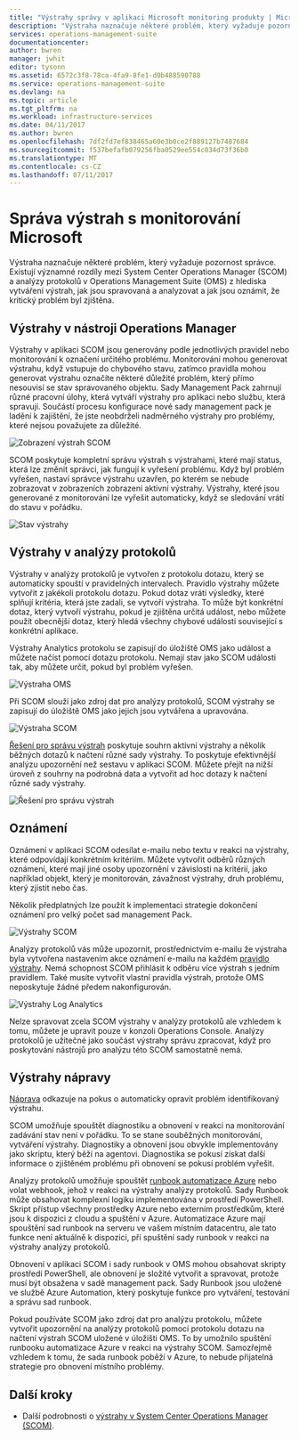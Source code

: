 ```yaml
---
title: "Výstrahy správy v aplikaci Microsoft monitoring produkty | Microsoft Docs"
description: "Výstraha naznačuje některé problém, který vyžaduje pozornost správce.  Tento článek popisuje rozdíly v tom, jak jsou výstrahy vytvořit a spravovat v System Center Operations Manager (SCOM) a analýzy protokolů a obsahuje osvědčené postupy v využívat tyto dva produkty pro správu výstrah strategie hybridní."
services: operations-management-suite
documentationcenter: 
author: bwren
manager: jwhit
editor: tysonn
ms.assetid: 6572c3f8-78ca-4fa9-8fe1-d0b488590788
ms.service: operations-management-suite
ms.devlang: na
ms.topic: article
ms.tgt_pltfrm: na
ms.workload: infrastructure-services
ms.date: 04/11/2017
ms.author: bwren
ms.openlocfilehash: 7df2fd7ef838465a60e3b0ce2f889127b7487684
ms.sourcegitcommit: f537befafb079256fba0529ee554c034d73f36b0
ms.translationtype: MT
ms.contentlocale: cs-CZ
ms.lasthandoff: 07/11/2017
---
```

# <a name="managing-alerts-with-microsoft-monitoring"></a>Správa výstrah s monitorování Microsoft
Výstraha naznačuje některé problém, který vyžaduje pozornost správce.  Existují významné rozdíly mezi System Center Operations Manager (SCOM) a analýzy protokolů v Operations Management Suite (OMS) z hlediska vytváření výstrah, jak jsou spravovaná a analyzovat a jak jsou oznámit, že kritický problém byl zjištěna.

## <a name="alerts-in-operations-manager"></a>Výstrahy v nástroji Operations Manager
Výstrahy v aplikaci SCOM jsou generovány podle jednotlivých pravidel nebo monitorování k označení určitého problému.  Monitorování mohou generovat výstrahu, když vstupuje do chybového stavu, zatímco pravidla mohou generovat výstrahu označíte některé důležité problém, který přímo nesouvisí se stav spravovaného objektu.  Sady Management Pack zahrnují různé pracovní úlohy, která vytváří výstrahy pro aplikaci nebo službu, která spravují.  Součástí procesu konfigurace nové sady management pack je ladění k zajištění, že jste neobdrželi nadměrného výstrahy pro problémy, které nejsou považujete za důležité.

![Zobrazení výstrah SCOM](media/operations-management-suite-monitoring-alerts/scom-alert-view.png)

SCOM poskytuje kompletní správu výstrah s výstrahami, které mají status, která lze změnit správci, jak fungují k vyřešení problému.  Když byl problém vyřešen, nastaví správce výstrahu uzavřen, po kterém se nebude zobrazovat v zobrazeních zobrazení aktivní výstrahy.  Výstrahy, které jsou generované z monitorování lze vyřešit automaticky, když se sledování vrátí do stavu v pořádku.

![Stav výstrahy](media/operations-management-suite-monitoring-alerts/scom-alert-status.png)

## <a name="alerts-in-log-analytics"></a>Výstrahy v analýzy protokolů
Výstrahy v analýzy protokolů je vytvořen z protokolu dotazu, který se automaticky spouští v pravidelných intervalech.  Pravidlo výstrahy můžete vytvořit z jakékoli protokolu dotazu.  Pokud dotaz vrátí výsledky, které splňují kritéria, která jste zadali, se vytvoří výstraha.  To může být konkrétní dotaz, který vytvoří výstrahu, pokud je zjištěna určitá událost, nebo můžete použít obecnější dotaz, který hledá všechny chybové události související s konkrétní aplikace.

Výstrahy Analytics protokolu se zapisují do úložiště OMS jako událost a můžete načíst pomocí dotazu protokolu.  Nemají stav jako SCOM události tak, aby můžete určit, pokud byl problém vyřešen.

![Výstraha OMS](media/operations-management-suite-monitoring-alerts/oms-alert.png)

Při SCOM slouží jako zdroj dat pro analýzy protokolů, SCOM výstrahy se zapisují do úložiště OMS jako jejich jsou vytvářena a upravována.  

![Výstraha SCOM](media/operations-management-suite-monitoring-alerts/scom-alert.png)

[Řešení pro správu výstrah](http://technet.microsoft.com/library/mt484092.aspx) poskytuje souhrn aktivní výstrahy a několik běžných dotazů k načtení různé sady výstrahy.  To poskytuje efektivnější analýzu upozornění než sestavu v aplikaci SCOM.  Můžete přejít na nižší úroveň z souhrny na podrobná data a vytvořit ad hoc dotazy k načtení různé sady výstrahy.

![Řešení pro správu výstrah](media/operations-management-suite-monitoring-alerts/alert-management.png)

## <a name="notifications"></a>Oznámení
Oznámení v aplikaci SCOM odesílat e-mailu nebo textu v reakci na výstrahy, které odpovídají konkrétním kritériím.  Můžete vytvořit odběrů různých oznámení, které mají jiné osoby upozornění v závislosti na kritérií, jako například objekt, který je monitorován, závažnost výstrahy, druh problému, který zjistit nebo čas.

Několik předplatných lze použít k implementaci strategie dokončení oznámení pro velký počet sad management Pack.

![Výstrahy SCOM](media/operations-management-suite-monitoring-alerts/alerts-overview-scom.png)

Analýzy protokolů vás může upozornit, prostřednictvím e-mailu že výstraha byla vytvořena nastavením akce oznámení e-mailu na každém [pravidlo výstrahy](http://technet.microsoft.com/library/mt614775.aspx).  Nemá schopnost SCOM přihlásit k odběru více výstrah s jedním pravidlem.  Také musíte vytvořit vlastní pravidla výstrah, protože OMS neposkytuje žádné předem nakonfigurován.

![Výstrahy Log Analytics](media/operations-management-suite-monitoring-alerts/alerts-overview-oms.png)

Nelze spravovat zcela SCOM výstrahy v analýzy protokolů ale vzhledem k tomu, můžete je upravit pouze v konzoli Operations Console.  Analýzy protokolů je užitečné jako součást výstrahy správu zpracovat, když pro poskytování nástrojů pro analýzu této SCOM samostatně nemá.

## <a name="alert-remediation"></a>Výstrahy nápravy
[Náprava](http://technet.microsoft.com/library/mt614775.aspx) odkazuje na pokus o automaticky opravit problém identifikovaný výstrahu.

SCOM umožňuje spouštět diagnostiku a obnovení v reakci na monitorování zadávání stav není v pořádku.  To se stane souběžných monitorování, vytváření výstrahy.  Diagnostiky a obnovení jsou obvykle implementovány jako skriptu, který běží na agentovi.  Diagnostika se pokusí získat další informace o zjištěném problému při obnovení se pokusí problém vyřešit.

Analýzy protokolů umožňuje spouštět [runbook automatizace Azure](https://azure.microsoft.com/documentation/services/automation/) nebo volat webhook, jehož v reakci na výstrahy analýzy protokolů.  Sady Runbook může obsahovat komplexní logiku implementována v prostředí PowerShell.  Skript přístup všechny prostředky Azure nebo externím prostředkům, které jsou k dispozici z cloudu a spuštění v Azure.  Automatizace Azure mají spouštění sad runbook na serveru ve vašem místním datacentru, ale tato funkce není aktuálně k dispozici, při spuštění sady runbook v reakci na výstrahy analýzy protokolů.

Obnovení v aplikaci SCOM i sady runbook v OMS mohou obsahovat skripty prostředí PowerShell, ale obnovení je složité vytvořit a spravovat, protože musí být obsažena v sadě management pack.  Sady Runbook jsou uložené ve službě Azure Automation, který poskytuje funkce pro vytváření, testování a správu sad runbook.

Pokud používáte SCOM jako zdroj dat pro analýzu protokolu, můžete vytvořit upozornění na analýzy protokolů pomocí protokolu dotazu na načtení výstrah SCOM uložené v úložišti OMS.  To by umožnilo spuštění runbooku automatizace Azure v reakci na výstrahy SCOM.  Samozřejmě vzhledem k tomu, že sada runbook poběží v Azure, to nebude přijatelná strategie pro obnovení místního problémy.

## <a name="next-steps"></a>Další kroky
* Další podrobnosti o [výstrahy v System Center Operations Manager (SCOM)](https://technet.microsoft.com/library/hh212913.aspx).

